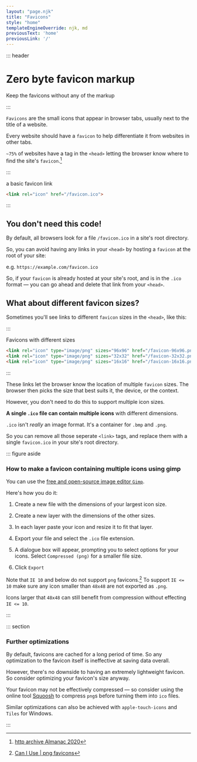 ```yaml
---
layout: "page.njk"
title: "Favicons"
style: "home"
templateEngineOverride: njk, md
previousText: 'home'
previousLink: '/'
---
```


::: header

<h1><span class="highlight">Zero byte favicon&nbspmarkup</span></h1>

<p><span class="highlight">Keep the favicons without any of the markup</span></p>

:::

`Favicons` are the small icons that appear in browser tabs, usually next to the title of a website.

Every website should have a `favicon` to help differentiate it from websites in other tabs.

`~75%` of websites have a tag in the `<head>` letting the browser know where to find the site's `favicon`.[^1]

:::

<figcaption>a basic favicon link</figcaption>

``` html 
<link rel="icon" href="/favicon.ico">
```

:::

## You don't need this code!

By default, all browsers look for a file `/favicon.ico` in a site's root directory.

So, you can avoid having any links in your `<head>` by hosting a `favicon` at the root of your site: 

e.g. `https://example.com/favicon.ico`

So, if your `favicon` is already hosted at your site's root, and is in the `.ico` format — you can go ahead and delete that link from your&nbsp;`<head>`. 


## What about different favicon sizes?

Sometimes you'll see links to different `favicon` sizes in the `<head>`, like&nbsp;this:

:::

<figcaption>Favicons with different sizes</figcaption>

``` html 
<link rel="icon" type="image/png" sizes="96x96" href="/favicon-96x96.png">
<link rel="icon" type="image/png" sizes="32x32" href="/favicon-32x32.png">
<link rel="icon" type="image/png" sizes="16x16" href="/favicon-16x16.png">
```

:::

These links let the browser know the location of multiple `favicon` sizes. 
The browser then picks the size that best suits it, the device, or the context.

However, you don't need to do this to support multiple icon sizes.

**A single `.ico` file can contain multiple icons** with different dimensions. 

`.ico` isn't *really* an image format. It's a container for `.bmp` and `.png`.

 So you can remove all those seperate `<link>` tags, and replace them with a single `favicon.ico` in your site's root directory.


::: figure aside

<figcaption>
 
### How to make a favicon containing multiple icons using gimp

</figcaption>

<aside>

You can use the [free and open-source image editor `Gimp`](https://www.gimp.org/).

Here's how you do it: 

1. Create a new file with the dimensions of your largest icon size.

2. Create a new layer with the dimensions of the other sizes.

3. In each layer paste your icon and resize it to fit that layer.

4. Export your file and select the `.ico` file extension.

5. A dialogue box will appear, prompting you to select options for your icons. Select `Compressed (png)` for a smaller file size.

6. Click `Export`

Note that `IE 10` and below do not support `png` favicons.[^2] To support `IE <= 10` make sure any icon smaller than `48x48` are not exported as `.png`.

Icons larger that `48x48` can still benefit from compression without effecting `IE <= 10`.

</aside>

::: 

::: section


### Further optimizations

By default, favicons are cached for a long period of time. So any optimization to the favicon itself is ineffective at saving data overall.

However, there's no downside to having an extremely lightweight favicon. So consider optimizing your favicon's size anyway.

Your favicon may not be effectively compressed — so consider using the online tool [Squoosh](https://squoosh.app/) to compress `png`s before turning them into `ico` files.

Similar optimizations can also be achieved with `apple-touch-icons` and `Tiles` for Windows.

:::

[^1]: [http archive Almanac 2020](https://almanac.httparchive.org/en/2020/markup#favicons)
[^2]: [Can I Use | png favicons](https://caniuse.com/link-icon-png)

